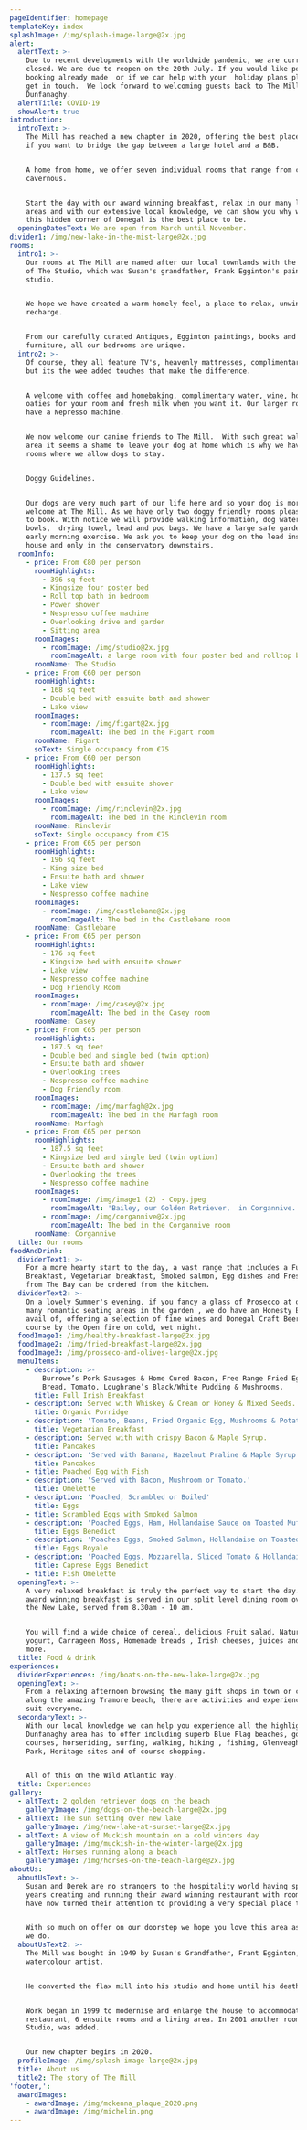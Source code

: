 ```yaml
---
pageIdentifier: homepage
templateKey: index
splashImage: /img/splash-image-large@2x.jpg
alert:
  alertText: >-
    Due to recent developments with the worldwide pandemic, we are currently
    closed. We are due to reopen on the 20th July. If you would like postpone a
    booking already made  or if we can help with your  holiday plans please do
    get in touch.  We look forward to welcoming guests back to The Mill and
    Dunfanaghy.
  alertTitle: COVID-19
  showAlert: true
introduction:
  introText: >-
    The Mill has reached a new chapter in 2020, offering the best place to stay
    if you want to bridge the gap between a large hotel and a B&B.


    A home from home, we offer seven individual rooms that range from cosy to
    cavernous.


    Start the day with our award winning breakfast, relax in our many lounge
    areas and with our extensive local knowledge, we can show you why we think
    this hidden corner of Donegal is the best place to be.
  openingDatesText: We are open from March until November.
divider1: /img/new-lake-in-the-mist-large@2x.jpg
rooms:
  intro1: >-
    Our rooms at The Mill are named after our local townlands with the exception
    of The Studio, which was Susan's grandfather, Frank Egginton's painting
    studio.


    We hope we have created a warm homely feel, a place to relax, unwind and
    recharge.


    From our carefully curated Antiques, Egginton paintings, books and
    furniture, all our bedrooms are unique.
  intro2: >-
    Of course, they all feature TV's, heavenly mattresses, complimentary wifi
    but its the wee added touches that make the difference.


    A welcome with coffee and homebaking, complimentary water, wine, homemade
    oaties for your room and fresh milk when you want it. Our larger rooms also
    have a Nepresso machine.


    We now welcome our canine friends to The Mill.  With such great walks in the
    area it seems a shame to leave your dog at home which is why we have two
    rooms where we allow dogs to stay. 


    Doggy Guidelines.


    Our dogs are very much part of our life here and so your dog is more than
    welcome at The Mill. As we have only two doggy friendly rooms please email
    to book. With notice we will provide walking information, dog water/food
    bowls,  drying towel, lead and poo bags. We have a large safe garden for the
    early morning exercise. We ask you to keep your dog on the lead inside the
    house and only in the conservatory downstairs.
  roomInfo:
    - price: From €80 per person
      roomHighlights:
        - 396 sq feet
        - Kingsize four poster bed
        - Roll top bath in bedroom
        - Power shower
        - Nespresso coffee machine
        - Overlooking drive and garden
        - Sitting area
      roomImages:
        - roomImage: /img/studio@2x.jpg
          roomImageAlt: a large room with four poster bed and rolltop bath
      roomName: The Studio
    - price: From €60 per person
      roomHighlights:
        - 168 sq feet
        - Double bed with ensuite bath and shower
        - Lake view
      roomImages:
        - roomImage: /img/figart@2x.jpg
          roomImageAlt: The bed in the Figart room
      roomName: Figart
      soText: Single occupancy from €75
    - price: From €60 per person
      roomHighlights:
        - 137.5 sq feet
        - Double bed with ensuite shower
        - Lake view
      roomImages:
        - roomImage: /img/rinclevin@2x.jpg
          roomImageAlt: The bed in the Rinclevin room
      roomName: Rinclevin
      soText: Single occupancy from €75
    - price: From €65 per person
      roomHighlights:
        - 196 sq feet
        - King size bed
        - Ensuite bath and shower
        - Lake view
        - Nespresso coffee machine
      roomImages:
        - roomImage: /img/castlebane@2x.jpg
          roomImageAlt: The bed in the Castlebane room
      roomName: Castlebane
    - price: From €65 per person
      roomHighlights:
        - 176 sq feet
        - Kingsize bed with ensuite shower
        - Lake view
        - Nespresso coffee machine
        - Dog Friendly Room
      roomImages:
        - roomImage: /img/casey@2x.jpg
          roomImageAlt: The bed in the Casey room
      roomName: Casey
    - price: From €65 per person
      roomHighlights:
        - 187.5 sq feet
        - Double bed and single bed (twin option)
        - Ensuite bath and shower
        - Overlooking trees
        - Nespresso coffee machine
        - Dog Friendly room.
      roomImages:
        - roomImage: /img/marfagh@2x.jpg
          roomImageAlt: The bed in the Marfagh room
      roomName: Marfagh
    - price: From €65 per person
      roomHighlights:
        - 187.5 sq feet
        - Kingsize bed and single bed (twin option)
        - Ensuite bath and shower
        - Overlooking the trees
        - Nespresso coffee machine
      roomImages:
        - roomImage: /img/image1 (2) - Copy.jpeg
          roomImageAlt: 'Bailey, our Golden Retriever,  in Corgannive.'
        - roomImage: /img/corgannive@2x.jpg
          roomImageAlt: The bed in the Corgannive room
      roomName: Corgannive
  title: Our rooms
foodAndDrink:
  dividerText1: >-
    For a more hearty start to the day, a vast range that includes a Full Irish
    Breakfast, Vegetarian breakfast, Smoked salmon, Egg dishes and Fresh fish
    from The Bay can be ordered from the kitchen.
  dividerText2: >-
    On a lovely Summer's evening, if you fancy a glass of Prosecco at one of our
    many romantic seating areas in the garden , we do have an Honesty Bar for to
    avail of, offering a selection of fine wines and Donegal Craft Beers . Or of
    course by the Open fire on cold, wet night.
  foodImage1: /img/healthy-breakfast-large@2x.jpg
  foodImage2: /img/fried-breakfast-large@2x.jpg
  foodImage3: /img/prosseco-and-olives-large@2x.jpg
  menuItems:
    - description: >-
        Burrowe’s Pork Sausages & Home Cured Bacon, Free Range Fried Egg, Potato
        Bread, Tomato, Loughrane’s Black/White Pudding & Mushrooms.
      title: Full Irish Breakfast
    - description: Served with Whiskey & Cream or Honey & Mixed Seeds.
      title: Organic Porridge
    - description: 'Tomato, Beans, Fried Organic Egg, Mushrooms & Potato Bread.'
      title: Vegetarian Breakfast
    - description: Served with with crispy Bacon & Maple Syrup.
      title: Pancakes
    - description: 'Served with Banana, Hazelnut Praline & Maple Syrup.'
      title: Pancakes
    - title: Poached Egg with Fish
    - description: 'Served with Bacon, Mushroom or Tomato.'
      title: Omelette
    - description: 'Poached, Scrambled or Boiled'
      title: Eggs
    - title: Scrambled Eggs with Smoked Salmon
    - description: 'Poached Eggs, Ham, Hollandaise Sauce on Toasted Muffin.'
      title: Eggs Benedict
    - description: 'Poaches Eggs, Smoked Salmon, Hollandaise on Toasted Muffin.'
      title: Eggs Royale
    - description: 'Poached Eggs, Mozzarella, Sliced Tomato & Hollandaise Sauce.'
      title: Caprese Eggs Benedict
    - title: Fish Omelette
  openingText: >-
    A very relaxed breakfast is truly the perfect way to start the day. Our
    award winning breakfast is served in our split level dining room overlooking
    the New Lake, served from 8.30am - 10 am.


    You will find a wide choice of cereal, delicious Fruit salad, Natural
    yogurt, Carrageen Moss, Homemade breads , Irish cheeses, juices and much
    more.
  title: Food & drink
experiences:
  dividerExperiences: /img/boats-on-the-new-lake-large@2x.jpg
  openingText: >-
    From a relaxing afternoon browsing the many gift shops in town or cantering
    along the amazing Tramore beach, there are activities and experiences to
    suit everyone.
  secondaryText: >-
    With our local knowledge we can help you experience all the highlights that
    Dunfanaghy area has to offer including superb Blue Flag beaches, golf
    courses, horseriding, surfing, walking, hiking , fishing, Glenveagh National
    Park, Heritage sites and of course shopping.


    All of this on the Wild Atlantic Way.
  title: Experiences
gallery:
  - altText: 2 golden retriever dogs on the beach
    galleryImage: /img/dogs-on-the-beach-large@2x.jpg
  - altText: The sun setting over new lake
    galleryImage: /img/new-lake-at-sunset-large@2x.jpg
  - altText: A view of Muckish mountain on a cold winters day
    galleryImage: /img/muckish-in-the-winter-large@2x.jpg
  - altText: Horses running along a beach
    galleryImage: /img/horses-on-the-beach-large@2x.jpg
aboutUs:
  aboutUsText: >-
    Susan and Derek are no strangers to the hospitality world having spent 20
    years creating and running their award winning restaurant with rooms. They
    have now turned their attention to providing a very special place to stay.


    With so much on offer on our doorstep we hope you love this area as much as
    we do.
  aboutUsText2: >-
    The Mill was bought in 1949 by Susan's Grandfather, Frant Egginton, a famous
    watercolour artist.


    He converted the flax mill into his studio and home until his death in 1990.


    Work began in 1999 to modernise and enlarge the house to accommodate a
    restaurant, 6 ensuite rooms and a living area. In 2001 another room,  The
    Studio, was added.


    Our new chapter begins in 2020.
  profileImage: /img/splash-image-large@2x.jpg
  title: About us
  title2: The story of The Mill
'footer,':
  awardImages:
    - awardImage: /img/mckenna_plaque_2020.png
    - awardImage: /img/michelin.png
---
```


